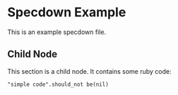 # Specdown Example

This is an example specdown file.

## Child Node

This section is a child node. It contains some ruby code: 
    
    "simple code".should_not be(nil)

